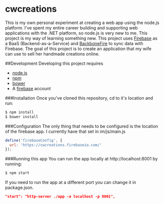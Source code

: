 cwcreations
===========
This is my own personal experiment at creating a web app using the node.js platform. I've spent my entire career building and supporting web applications with the .NET platform, so node.js is very new to me. This project is my way of learning something new. This project uses [Firebase](http://www.firebase.com) as a BaaS (Backend-as-a-Service) and [BackboneFire](https://github.com/firebase/backbonefire) to sync data with Firebase. The goal of this project is to create an application that my wife can use to sell her handmade creations online.

##Development
Developing this project requires
* [node.js](http://nodejs.org/)
* [npm](http://blog.npmjs.org/post/85484771375/how-to-install-npm)
* [bower](http://bower.io)
* A [firebase](http://www.firebase.com) account

###Installation
Once you've cloned this repository, cd to it's location and run:

```bash
$ npm install
$ bower install
```

###Configuration
The only thing that needs to be configured is the location of the firebase app. I currently have that set in im/js/main.js

```javascript
define('firebaseConfig', {
  url: 'https://cwcreations.firebaseio.com/'
});
```

###Running this app
You can run the app locally at http://localhost:8001 by running:
```bash
$ npm start
```

If you need to run the app at a different port you can change it in package.json.
```json
"start": "http-server ./app -a localhost -p 8001",
```
